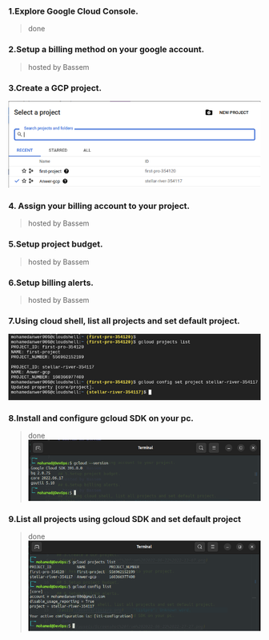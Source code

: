 ### **1.Explore Google Cloud Console.**
> done
### **2.Setup a billing method on your google account.**
> hosted by Bassem
### **3.Create a GCP project.**
![done](../assets/Screenshot%20from%202022-06-22%2022-13-07.png)
### **4. Assign your billing account to your project.**
> hosted by Bassem
### **5.Setup project budget.**
> hosted by Bassem
### **6.Setup billing alerts.**
> hosted by Bassem
### **7.Using cloud shell, list all projects and set default project.**
![alt](../assets/listpro.png)
### **8.Install and configure gcloud SDK on your pc.**
> done 
![alt](../assets/Screenshot%20from%202022-06-22%2022-27-27.png)
### **9.List all projects using gcloud SDK and set default project**
> done
![alt](../assets/Screenshot%20from%202022-06-22%2022-33-11.png)